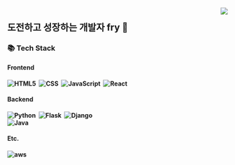 <!--
**gxxrxn/gxxrxn** is a ✨ _special_ ✨ repository because its `README.md` (this file) appears on your GitHub profile.

Here are some ideas to get you started:

- 🔭 I’m currently working on ...
- 🌱 I’m currently learning ...
- 👯 I’m looking to collaborate on ...
- 🤔 I’m looking for help with ...
- 💬 Ask me about ...
- 📫 How to reach me: ...
- 😄 Pronouns: ...
- ⚡ Fun fact: ...
-->

<br>
<div>
    <img src="https://hits.seeyoufarm.com/api/count/incr/badge.svg?url=https%3A%2F%2Fgithub.com%2Fgxxrxn%2Fhit-counter&count_bg=%23FFC500&title_bg=%23000000&icon=sourcegraph.svg&icon_color=%23FCCD2F&title=hits&edge_flat=false" align="right"/>
</div>

## 도전하고 성장하는 개발자 fry 🍳

### 📚 Tech Stack
<div align="left">
    <h4>Frontend<h4>
    <img alt="HTML5" src ="https://img.shields.io/badge/HTML5-e34f26.svg?&style=for-the-badge&logo=HTML5&logoColor=white"/>&nbsp;
    <img alt="CSS" src ="https://img.shields.io/badge/css-686de0.svg?&style=for-the-badge&logo=css3&logoColor=white"/>&nbsp;
    <img alt="JavaScript" src ="https://img.shields.io/badge/JavaScript-f9ca24.svg?&style=for-the-badge&logo=JavaScript&logoColor=white"/>&nbsp;
    <img alt="React" src ="https://img.shields.io/badge/React-61DAFB.svg?&style=for-the-badge&logo=React&logoColor=white"/>&nbsp;
    <h4>Backend<h4>
    <img alt="Python" src ="https://img.shields.io/badge/Python-3776AB.svg?&style=for-the-badge&logo=Python&logoColor=white"/>&nbsp;
    <img alt="Flask" src ="https://img.shields.io/badge/Flask-000000.svg?&style=for-the-badge&logo=Flask&logoColor=white"/>&nbsp;
    <img alt="Django" src ="https://img.shields.io/badge/Django-092E20.svg?&style=for-the-badge&logo=Django&logoColor=white"/>&nbsp;
    <br>
    <img alt="Java" src ="https://img.shields.io/badge/Java-007396.svg?&style=for-the-badge&logo=Java&logoColor=white"/>&nbsp;
    <h4>Etc.<h4>
    <!-- <img alt="C" src ="https://img.shields.io/badge/C-A8B9CC.svg?&style=for-the-badge&logo=c&logoColor=white"/>&nbsp;
    <img alt="C++" src ="https://img.shields.io/badge/C++-00599C.svg?&style=for-the-badge&logo=C%2B%2B&logoColor=white"/>&nbsp; -->
    <img alt="aws" src ="https://img.shields.io/badge/aws-333664.svg?&style=for-the-badge&logo=amazon-aws&logoColor=white"/>&nbsp;
</div>
